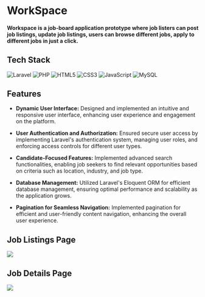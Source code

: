 # WorkSpace

#### Workspace is a job-board application prototype where job listers can post job listings, update job listings, users can browse different jobs, apply to different jobs in just a click.

## Tech Stack

![Laravel](https://img.shields.io/badge/laravel-%23FF2D20.svg?style=for-the-badge&logo=laravel&logoColor=white) ![PHP](https://img.shields.io/badge/php-%23777BB4.svg?style=for-the-badge&logo=php&logoColor=white) ![HTML5](https://img.shields.io/badge/html5-%23E34F26.svg?style=for-the-badge&logo=html5&logoColor=white) ![CSS3](https://img.shields.io/badge/css3-%231572B6.svg?style=for-the-badge&logo=css3&logoColor=white) ![JavaScript](https://img.shields.io/badge/javascript-%23323330.svg?style=for-the-badge&logo=javascript&logoColor=%23F7DF1E) ![MySQL](https://img.shields.io/badge/mysql-%2300f.svg?style=for-the-badge&logo=mysql&logoColor=white)

## Features

* **Dynamic User Interface:** Designed and implemented an intuitive and responsive user interface, enhancing user experience and engagement on the platform.

* **User Authentication and Authorization:** Ensured secure user access by implementing Laravel's authentication system, managing user roles, and enforcing access controls for different user types.

* **Candidate-Focused Features:** Implemented advanced search functionalities, enabling job seekers to find relevant opportunities based on criteria such as location, industry, and job type.


* **Database Management:** Utilized Laravel's Eloquent ORM for efficient database management, ensuring optimal performance and scalability as the application grows.

* **Pagination for Seamless Navigation:** Implemented pagination for efficient and user-friendly content navigation, enhancing the overall user experience.

## Job Listings Page

![](https://res.cloudinary.com/dst1eqcmo/image/upload/v1709373424/GitHub%20Readme/Job-Board/Screenshot_2024-03-02_152213_s6fwam.png)


## Job Details Page

![](https://res.cloudinary.com/dst1eqcmo/image/upload/v1709373424/GitHub%20Readme/Job-Board/Screenshot_2024-03-02_152442_e1awai.png)